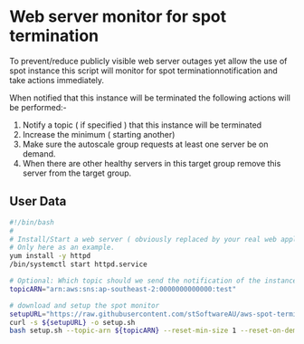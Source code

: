# Web server monitor for spot termination

To prevent/reduce ​publicly visible web server outages yet allow the use of spot instance this script will monitor for spot termination ​notification and take actions immediately.

When notified that this instance will be terminated the following actions will be performed:-
1. Notify a topic ( if specified ) that this instance will be terminated
2. Increase the minimum ( starting another)
3. Make sure the autoscale group requests at least one server be on demand.
4. When there are other healthy servers in this target group remove this server from the target group.

## User Data
```bash
#!/bin/bash
#
# Install/Start a web server ( obviously replaced by your real web application)
# Only here as an example.
yum install -y httpd
/bin/systemctl start httpd.service

# Optional: Which topic should we send the notification of the instance is about to be terminated.
topicARN="arn:aws:sns:ap-southeast-2:0000000000000:test"

# download and setup the spot monitor
setupURL="https://raw.githubusercontent.com/stSoftwareAU/aws-spot-termination-monitor/master/setup.sh"
curl -s ${setupURL} -o setup.sh
bash setup.sh --topic-arn ${topicARN} --reset-min-size 1 --reset-on-demand-base-capacity 0
```
